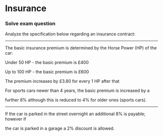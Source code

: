 # Insurance
<h3><b>Solve exam question </b></h3>
Analyze the specification below regarding an insurance contract:

--------------------------------------------------
The basic insurance premium is determined by the Horse Power (HP) of the car:

Under 50 HP - the basic premium is £400

Up to 100 HP - the basic premium is £600

The premium increases by £3.80 for every 1 HP after that

For sports cars newer than 4 years, the basic premium is increased by a

further 8% although this is reduced to 4% for older ones (sports cars).


--------------------------------------------------

If the car is parked in the street overnight an additional 8% is payable; however if

the car is parked in a garage a 2% discount is allowed.

